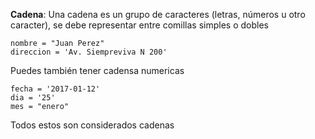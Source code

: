**Cadena**: Una cadena es un grupo de caracteres \(letras, números u otro caracter\), se debe representar entre comillas simples o dobles

```
nombre = "Juan Perez" 
direccion = 'Av. Siempreviva N 200'
```

Puedes también tener cadensa numericas

```
fecha = '2017-01-12'
dia = '25'
mes = "enero"
```

Todos estos son considerados cadenas


